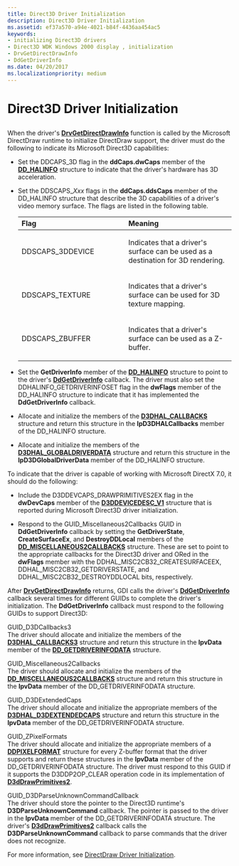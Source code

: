 ```yaml
---
title: Direct3D Driver Initialization
description: Direct3D Driver Initialization
ms.assetid: ef37a570-a94e-4021-b84f-4436aa454ac5
keywords:
- initializing Direct3D drivers
- Direct3D WDK Windows 2000 display , initialization
- DrvGetDirectDrawInfo
- DdGetDriverInfo
ms.date: 04/20/2017
ms.localizationpriority: medium
---
```


# Direct3D Driver Initialization


## <span id="ddk_direct3d_driver_initialization_gg"></span><span id="DDK_DIRECT3D_DRIVER_INITIALIZATION_GG"></span>


When the driver's [**DrvGetDirectDrawInfo**](/windows/desktop/api/winddi/nf-winddi-drvgetdirectdrawinfo) function is called by the Microsoft DirectDraw runtime to initialize DirectDraw support, the driver must do the following to indicate its Microsoft Direct3D capabilities:

-   Set the DDCAPS\_3D flag in the **ddCaps.dwCaps** member of the [**DD\_HALINFO**](/windows/desktop/api/ddrawint/ns-ddrawint-_dd_halinfo) structure to indicate that the driver's hardware has 3D acceleration.

-   Set the DDSCAPS\_*Xxx* flags in the **ddCaps.ddsCaps** member of the DD\_HALINFO structure that describe the 3D capabilities of a driver's video memory surface. The flags are listed in the following table.

    <table>
    <colgroup>
    <col width="50%" />
    <col width="50%" />
    </colgroup>
    <thead>
    <tr class="header">
    <th align="left">Flag</th>
    <th align="left">Meaning</th>
    </tr>
    </thead>
    <tbody>
    <tr class="odd">
    <td align="left"><p>DDSCAPS_3DDEVICE</p></td>
    <td align="left"><p>Indicates that a driver's surface can be used as a destination for 3D rendering.</p></td>
    </tr>
    <tr class="even">
    <td align="left"><p>DDSCAPS_TEXTURE</p></td>
    <td align="left"><p>Indicates that a driver's surface can be used for 3D texture mapping.</p></td>
    </tr>
    <tr class="odd">
    <td align="left"><p>DDSCAPS_ZBUFFER</p></td>
    <td align="left"><p>Indicates that a driver's surface can be used as a Z-buffer.</p></td>
    </tr>
    </tbody>
    </table>

     

<!-- -->

-   Set the **GetDriverInfo** member of the [**DD\_HALINFO**](/windows/desktop/api/ddrawint/ns-ddrawint-_dd_halinfo) structure to point to the driver's [**DdGetDriverInfo**](/windows/desktop/api/ddrawint/nc-ddrawint-pdd_getdriverinfo) callback. The driver must also set the DDHALINFO\_GETDRIVERINFOSET flag in the **dwFlags** member of the DD\_HALINFO structure to indicate that it has implemented the **DdGetDriverInfo** callback.

-   Allocate and initialize the members of the [**D3DHAL\_CALLBACKS**](/windows-hardware/drivers/ddi/d3dhal/ns-d3dhal-_d3dhal_callbacks) structure and return this structure in the **lpD3DHALCallbacks** member of the DD\_HALINFO structure.

-   Allocate and initialize the members of the [**D3DHAL\_GLOBALDRIVERDATA**](/windows-hardware/drivers/ddi/d3dhal/ns-d3dhal-_d3dhal_globaldriverdata) structure and return this structure in the **lpD3DGlobalDriverData** member of the DD\_HALINFO structure.

To indicate that the driver is capable of working with Microsoft DirectX 7.0, it should do the following:

-   Include the D3DDEVCAPS\_DRAWPRIMITIVES2EX flag in the **dwDevCaps** member of the [**D3DDEVICEDESC\_V1**](/windows-hardware/drivers/ddi/d3dhal/ns-d3dhal-_d3ddevicedesc_v1) structure that is reported during Microsoft Direct3D driver initialization.

-   Respond to the GUID\_Miscellaneous2Callbacks GUID in **DdGetDriverInfo** callback by setting the **GetDriverState**, **CreateSurfaceEx**, and **DestroyDDLocal** members of the [**DD\_MISCELLANEOUS2CALLBACKS**](/windows/desktop/api/ddrawint/ns-ddrawint-_dd_miscellaneous2callbacks) structure. These are set to point to the appropriate callbacks for the Direct3D driver and ORed in the **dwFlags** member with the DDHAL\_MISC2CB32\_CREATESURFACEEX, DDHAL\_MISC2CB32\_GETDRIVERSTATE, and DDHAL\_MISC2CB32\_DESTROYDDLOCAL bits, respectively.

After [**DrvGetDirectDrawInfo**](/windows/desktop/api/winddi/nf-winddi-drvgetdirectdrawinfo) returns, GDI calls the driver's [**DdGetDriverInfo**](/windows/desktop/api/ddrawint/nc-ddrawint-pdd_getdriverinfo) callback several times for different GUIDs to complete the driver's initialization. The **DdGetDriverInfo** callback must respond to the following GUIDs to support Direct3D:

<span id="GUID_D3DCallbacks3"></span><span id="guid_d3dcallbacks3"></span><span id="GUID_D3DCALLBACKS3"></span>GUID\_D3DCallbacks3  
The driver should allocate and initialize the members of the [**D3DHAL\_CALLBACKS3**](/windows-hardware/drivers/ddi/d3dhal/ns-d3dhal-_d3dhal_callbacks3) structure and return this structure in the **lpvData** member of the [**DD\_GETDRIVERINFODATA**](/windows/desktop/api/ddrawint/ns-ddrawint-_dd_getdriverinfodata) structure.

<span id="GUID_Miscellaneous2Callbacks"></span><span id="guid_miscellaneous2callbacks"></span><span id="GUID_MISCELLANEOUS2CALLBACKS"></span>GUID\_Miscellaneous2Callbacks  
The driver should allocate and initialize the members of the [**DD\_MISCELLANEOUS2CALLBACKS**](/windows/desktop/api/ddrawint/ns-ddrawint-_dd_miscellaneous2callbacks) structure and return this structure in the **lpvData** member of the DD\_GETDRIVERINFODATA structure.

<span id="GUID_D3DExtendedCaps"></span><span id="guid_d3dextendedcaps"></span><span id="GUID_D3DEXTENDEDCAPS"></span>GUID\_D3DExtendedCaps  
The driver should allocate and initialize the appropriate members of the [**D3DHAL\_D3DEXTENDEDCAPS**](/windows-hardware/drivers/ddi/d3dhal/ns-d3dhal-_d3dhal_d3dextendedcaps) structure and return this structure in the **lpvData** member of the DD\_GETDRIVERINFODATA structure.

<span id="GUID_ZPixelFormats"></span><span id="guid_zpixelformats"></span><span id="GUID_ZPIXELFORMATS"></span>GUID\_ZPixelFormats  
The driver should allocate and initialize the appropriate members of a [**DDPIXELFORMAT**](/windows-hardware/drivers/ddi/ksmedia/ns-ksmedia-_ddpixelformat) structure for every Z-buffer format that the driver supports and return these structures in the **lpvData** member of the DD\_GETDRIVERINFODATA structure. The driver must respond to this GUID if it supports the D3DDP2OP\_CLEAR operation code in its implementation of [**D3dDrawPrimitives2**](/windows-hardware/drivers/ddi/d3dhal/nc-d3dhal-lpd3dhal_drawprimitives2cb).

<span id="GUID_D3DParseUnknownCommandCallback"></span><span id="guid_d3dparseunknowncommandcallback"></span><span id="GUID_D3DPARSEUNKNOWNCOMMANDCALLBACK"></span>GUID\_D3DParseUnknownCommandCallback  
The driver should store the pointer to the Direct3D runtime's **D3DParseUnknownCommand** callback. The pointer is passed to the driver in the **lpvData** member of the DD\_GETDRIVERINFODATA structure. The driver's [**D3dDrawPrimitives2**](/windows-hardware/drivers/ddi/d3dhal/nc-d3dhal-lpd3dhal_drawprimitives2cb) callback calls the **D3DParseUnknownCommand** callback to parse commands that the driver does not recognize.

For more information, see [DirectDraw Driver Initialization](directdraw-driver-initialization.md).

 

